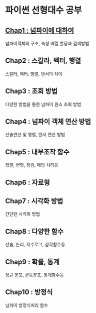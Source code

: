# 파이썬 선형대수 공부

## [Chap1 : 넘파이에 대하여](#/tree/master/Chap1%20넘파이)
넘파이객체의 구조, 속성 배열 할당과 검색방법
## Chap2 : 스칼라, 벡터, 행렬
스칼라, 벡터, 행렬, 텐서의 차이
## Chap3 : 조회 방법
다양한 방법을 통한 넘파이 원소 조회 방법
## Chap4 : 넘파이 객체 연산 방법
산술연산 및 행렬, 텐서 연산 방법
## Chap5 : 내부조작 함수
정렬, 변형, 점검, 패딩 처리등
## Chap6 : 자료형
## Chap7 : 시각화 방법
간단한 시각화 방법
## Chap8 : 다양한 함수
산술, 논리, 지수로그, 삼각함수등
## Chap9 : 확률, 통계
정규 분포, 균등분포, 통계함수등 
## Chap10 : 방정식
넘파이 방정식처리 함수

